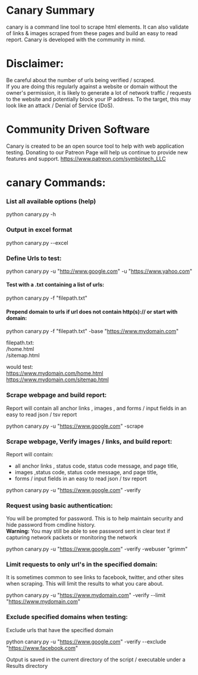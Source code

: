 # Canary Summary
canary is a command line tool to scrape html elements. It can also validate of links & images scraped from these pages and build an easy to read report. Canary is developed with the community in mind.

# Disclaimer:
Be careful about the number of urls being verified / scraped. <br />
If you are doing this regularly against a website or domain without the owner's permission, it is likely to generate
a lot of network traffic / requests to the website and potentially block your IP address.
To the target, this may look like an attack / Denial of Service (DoS).

# Community Driven Software
Canary is created to be an open source tool to help with web application testing. Donating to our Patreon Page will help us continue to provide new features and support.
https://www.patreon.com/symbiotech_LLC


# canary Commands:
### List all available options (help)
python canary.py -h

### Output in excel format
python canary.py --excel <br />

### Define Urls to test: <br />
python canary.py -u "http://www.google.com" -u "https://www.yahoo.com"

#### Test with a .txt containing a list of urls: <br />
python canary.py -f "filepath.txt"

#### Prepend domain to urls if url does not contain http(s):// or start with domain: <br />

python canary.py -f "filepath.txt" -base "https://www.mydomain.com"

filepath.txt:<br />
  /home.html<br />
  /sitemap.html<br />

 would test: <br />
 https://www.mydomain.com/home.html <br />
 https://www.mydomain.com/sitemap.html <br />

 ### Scrape webpage and build report: <br />
 Report will contain all anchor links <a>, images <img>, and forms / input fields in an easy to read json / tsv report

 python canary.py -u "https://www.google.com" -scrape

 ### Scrape webpage, Verify images / links, and build report: <br />
 Report will contain:<br />
 * all anchor links <a>, status code, status code message, and page title,<br />
 * images <img>,status code, status code message, and page title,<br />
 * forms / input fields in an easy to read json / tsv report <br />

 python canary.py -u "https://www.google.com" -verify

 ### Request using basic authentication: <br />
 You will be prompted for password. This is to help maintain security and hide password from cmdline history. <br />
 **Warning:** You may still be able to see password sent in clear text if capturing network packets or monitoring the network <br />

 python canary.py -u "https://www.google.com" -verify -webuser "grimm" <br />

 ### Limit requests to only url's in the specified domain: <br />
 It is sometimes common to see links to facebook, twitter, and other sites when scraping. This will limit the results to
 what you care about. <br />

 python canary.py -u "https://www.mydomain.com" -verify --limit "https://www.mydomain.com" <br />

 ### Exclude specified domains when testing: <br />
 Exclude urls that have the specified domain <br />

 python canary.py -u "https://www.google.com" -verify --exclude "https://www.facebook.com" <br />

 Output is saved in the current directory of the script / executable under a Results directory
